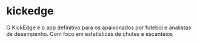 # kickedge
O KickEdge é o app definitivo para os apaixonados por futebol e analistas de desempenho. Com foco em estatísticas de chutes e escanteios
